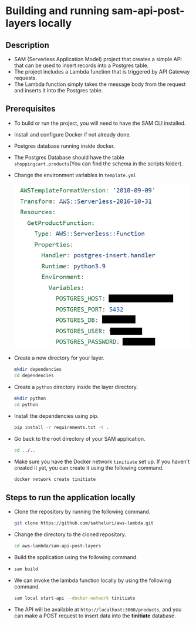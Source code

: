# Building and running sam-api-post-layers locally

## Description

* SAM (Serverless Application Model) project that creates a simple API that can be used to insert records into a Postgres table. 
* The project includes a Lambda function that is triggered by API Gateway requests. 
* The Lambda function simply takes the message body from the request and inserts it into the Postgres table.

## Prerequisites

* To build or run the project, you will need to have the SAM CLI installed. 

* Install and configure Docker if not already done.

* Postgres database running inside docker.

* The Postgres Database should have the table `shoppingcart.products`(You can find the schema in the scripts folder).

* Change the environment variables in `template.yml`

  ![template](/images/sam-api-post/image-1.png)

* Create a new directory for your layer.

  ```bash
  mkdir dependencies
  cd dependencies
  ```

* Create a `python` directory inside the layer directory.

  ```bash
  mkdir python
  cd python
  ```

* Install the dependencies using pip.

  ```bash
  pip install -r requirements.txt -t .
  ```

* Go back to the root directory of your SAM application.

  ```bash
  cd ../..
  ```

* Make sure you have the Docker network `tinitiate` set up. If you haven't created it yet, you can create it using the following command.

  ```bash
  docker network create tinitiate
  ```

## Steps to run the application locally

* Clone the repository by running the following command.

  ```bash
  git clone https://github.com/sathaluri/aws-lambda.git
  ```

* Change the directory to the cloned repository.

  ```bash
  cd aws-lambda/sam-api-post-layers
  ```

* Build the application using the following command.

* ```bash
  sam build
  ```

 * We can invoke the lambda function locally by using the following command.

   ```bash
   sam local start-api --docker-network tinitiate
   ```

* The API will be available at `http://localhost:3000/products`, and you can make a POST request to insert data into the **tinitiate** database.
